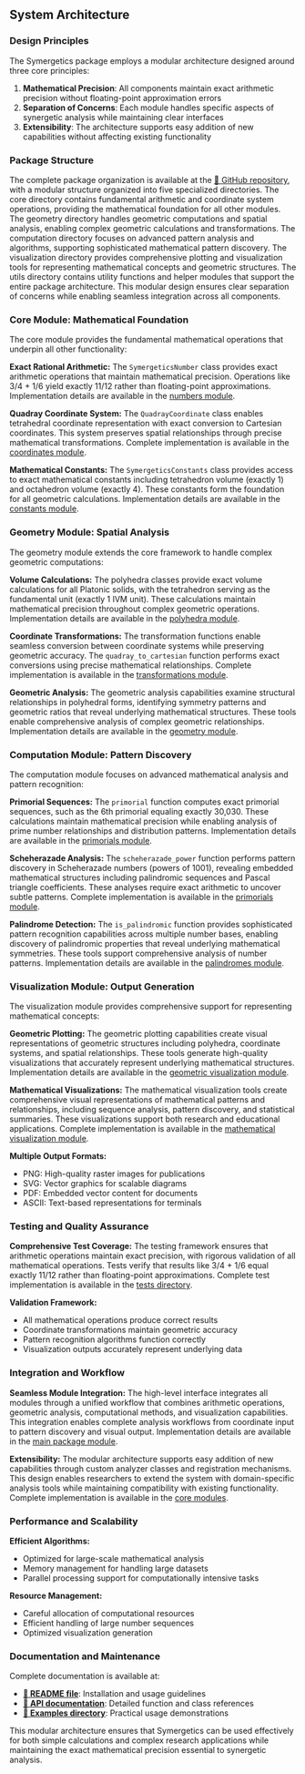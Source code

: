 ## System Architecture

### Design Principles

The Symergetics package employs a modular architecture designed around three core principles:

1. **Mathematical Precision**: All components maintain exact arithmetic precision without floating-point approximation errors
2. **Separation of Concerns**: Each module handles specific aspects of synergetic analysis while maintaining clear interfaces
3. **Extensibility**: The architecture supports easy addition of new capabilities without affecting existing functionality

### Package Structure

The complete package organization is available at the [🔗 GitHub repository](https://github.com/docxology/symergetics/tree/main/symergetics), with a modular structure organized into five specialized directories. The core directory contains fundamental arithmetic and coordinate system operations, providing the mathematical foundation for all other modules. The geometry directory handles geometric computations and spatial analysis, enabling complex geometric calculations and transformations. The computation directory focuses on advanced pattern analysis and algorithms, supporting sophisticated mathematical pattern discovery. The visualization directory provides comprehensive plotting and visualization tools for representing mathematical concepts and geometric structures. The utils directory contains utility functions and helper modules that support the entire package architecture. This modular design ensures clear separation of concerns while enabling seamless integration across all components.

### Core Module: Mathematical Foundation

The core module provides the fundamental mathematical operations that underpin all other functionality:

**Exact Rational Arithmetic:** The `SymergeticsNumber` class provides exact arithmetic operations that maintain mathematical precision. Operations like 3/4 + 1/6 yield exactly 11/12 rather than floating-point approximations. Implementation details are available in the [numbers module](https://github.com/docxology/symergetics/tree/main/symergetics/core/numbers).

**Quadray Coordinate System:** The `QuadrayCoordinate` class enables tetrahedral coordinate representation with exact conversion to Cartesian coordinates. This system preserves spatial relationships through precise mathematical transformations. Complete implementation is available in the [coordinates module](https://github.com/docxology/symergetics/tree/main/symergetics/core/coordinates).

**Mathematical Constants:** The `SymergeticsConstants` class provides access to exact mathematical constants including tetrahedron volume (exactly 1) and octahedron volume (exactly 4). These constants form the foundation for all geometric calculations. Implementation details are available in the [constants module](https://github.com/docxology/symergetics/tree/main/symergetics/core/constants).

### Geometry Module: Spatial Analysis

The geometry module extends the core framework to handle complex geometric computations:

**Volume Calculations:** The polyhedra classes provide exact volume calculations for all Platonic solids, with the tetrahedron serving as the fundamental unit (exactly 1 IVM unit). These calculations maintain mathematical precision throughout complex geometric operations. Implementation details are available in the [polyhedra module](https://github.com/docxology/symergetics/tree/main/symergetics/geometry/polyhedra).

**Coordinate Transformations:** The transformation functions enable seamless conversion between coordinate systems while preserving geometric accuracy. The `quadray_to_cartesian` function performs exact conversions using precise mathematical relationships. Complete implementation is available in the [transformations module](https://github.com/docxology/symergetics/tree/main/symergetics/geometry/transformations).

**Geometric Analysis:** The geometric analysis capabilities examine structural relationships in polyhedral forms, identifying symmetry patterns and geometric ratios that reveal underlying mathematical structures. These tools enable comprehensive analysis of complex geometric relationships. Implementation details are available in the [geometry module](https://github.com/docxology/symergetics/tree/main/symergetics/geometry).

### Computation Module: Pattern Discovery

The computation module focuses on advanced mathematical analysis and pattern recognition:

**Primorial Sequences:** The `primorial` function computes exact primorial sequences, such as the 6th primorial equaling exactly 30,030. These calculations maintain mathematical precision while enabling analysis of prime number relationships and distribution patterns. Implementation details are available in the [primorials module](https://github.com/docxology/symergetics/tree/main/symergetics/computation/primorials).

**Scheherazade Analysis:** The `scheherazade_power` function performs pattern discovery in Scheherazade numbers (powers of 1001), revealing embedded mathematical structures including palindromic sequences and Pascal triangle coefficients. These analyses require exact arithmetic to uncover subtle patterns. Complete implementation is available in the [primorials module](https://github.com/docxology/symergetics/tree/main/symergetics/computation/primorials).

**Palindrome Detection:** The `is_palindromic` function provides sophisticated pattern recognition capabilities across multiple number bases, enabling discovery of palindromic properties that reveal underlying mathematical symmetries. These tools support comprehensive analysis of number patterns. Implementation details are available in the [palindromes module](https://github.com/docxology/symergetics/tree/main/symergetics/computation/palindromes).

### Visualization Module: Output Generation

The visualization module provides comprehensive support for representing mathematical concepts:

**Geometric Plotting:** The geometric plotting capabilities create visual representations of geometric structures including polyhedra, coordinate systems, and spatial relationships. These tools generate high-quality visualizations that accurately represent underlying mathematical structures. Implementation details are available in the [geometric visualization module](https://github.com/docxology/symergetics/tree/main/symergetics/visualization/geometry).

**Mathematical Visualizations:** The mathematical visualization tools create comprehensive visual representations of mathematical patterns and relationships, including sequence analysis, pattern discovery, and statistical summaries. These visualizations support both research and educational applications. Complete implementation is available in the [mathematical visualization module](https://github.com/docxology/symergetics/tree/main/symergetics/visualization/mathematical).

**Multiple Output Formats:**
- PNG: High-quality raster images for publications
- SVG: Vector graphics for scalable diagrams
- PDF: Embedded vector content for documents
- ASCII: Text-based representations for terminals

### Testing and Quality Assurance

**Comprehensive Test Coverage:** The testing framework ensures that arithmetic operations maintain exact precision, with rigorous validation of all mathematical operations. Tests verify that results like 3/4 + 1/6 equal exactly 11/12 rather than floating-point approximations. Complete test implementation is available in the [tests directory](https://github.com/docxology/symergetics/tree/main/tests).

**Validation Framework:**
- All mathematical operations produce correct results
- Coordinate transformations maintain geometric accuracy
- Pattern recognition algorithms function correctly
- Visualization outputs accurately represent underlying data

### Integration and Workflow

**Seamless Module Integration:** The high-level interface integrates all modules through a unified workflow that combines arithmetic operations, geometric analysis, computational methods, and visualization capabilities. This integration enables complete analysis workflows from coordinate input to pattern discovery and visual output. Implementation details are available in the [main package module](https://github.com/docxology/symergetics/tree/main/symergetics).

**Extensibility:** The modular architecture supports easy addition of new capabilities through custom analyzer classes and registration mechanisms. This design enables researchers to extend the system with domain-specific analysis tools while maintaining compatibility with existing functionality. Complete implementation is available in the [core modules](https://github.com/docxology/symergetics/tree/main/symergetics/core).

### Performance and Scalability

**Efficient Algorithms:**
- Optimized for large-scale mathematical analysis
- Memory management for handling large datasets
- Parallel processing support for computationally intensive tasks

**Resource Management:**
- Careful allocation of computational resources
- Efficient handling of large number sequences
- Optimized visualization generation

### Documentation and Maintenance

Complete documentation is available at:
- **[🔗 README file](https://github.com/docxology/symergetics/blob/main/README.md)**: Installation and usage guidelines
- **[🔗 API documentation](https://github.com/docxology/symergetics/tree/main/docs)**: Detailed function and class references
- **[🔗 Examples directory](https://github.com/docxology/symergetics/tree/main/examples)**: Practical usage demonstrations

This modular architecture ensures that Symergetics can be used effectively for both simple calculations and complex research applications while maintaining the exact mathematical precision essential to synergetic analysis.

